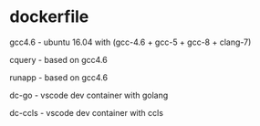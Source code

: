 # dockerfile
gcc4.6 - ubuntu 16.04 with (gcc-4.6 + gcc-5 + gcc-8 + clang-7)

cquery - based on gcc4.6

runapp - based on gcc4.6

dc-go - vscode dev container with golang 

dc-ccls - vscode dev container with ccls
